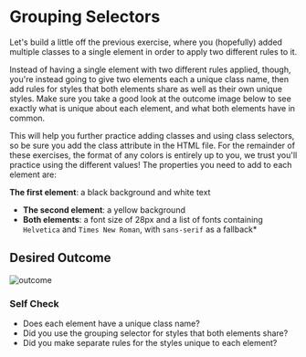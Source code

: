 # Grouping Selectors

Let's build a little off the previous exercise, where you (hopefully) added multiple classes to a single element in order to apply two different rules to it.

Instead of having a single element with two different rules applied, though, you're instead going to give two elements each a unique class name, then add rules for styles that both elements share as well as their own unique styles. Make sure you take a good look at the outcome image below to see exactly what is unique about each element, and what both elements have in common.

This will help you further practice adding classes and using class selectors, so be sure you add the class attribute in the HTML file. For the remainder of these exercises, the format of any colors is entirely up to you, we trust you'll practice using the different values! The properties you need to add to each element are:

**The first element**: a black background and white text

- **The second element**: a yellow background
- **Both elements**: a font size of 28px and a list of fonts containing `Helvetica` and `Times New Roman`, with `sans-serif` as a fallback\*

## Desired Outcome

![outcome](https://user-images.githubusercontent.com/70952936/131268881-369972f3-b6b6-4242-965f-512c1335cc3a.png)

### Self Check

- Does each element have a unique class name?
- Did you use the grouping selector for styles that both elements share?
- Did you make separate rules for the styles unique to each element?
